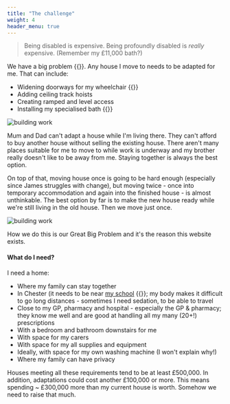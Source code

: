 ```yaml
---
title: "The challenge"
weight: 4
header_menu: true
---
```


> Being disabled is expensive. Being profoundly disabled is *really* expensive.
  (Remember my £11,000 bath?)

We have a big problem&nbsp;{{<icon class="fa fa-bug">}}. Any house I move to
needs to be adapted for me. That can include:

* Widening doorways for my
  wheelchair&nbsp;{{<icon class="fa fa-wheelchair-alt">}}
* Adding ceiling track hoists
* Creating ramped and level access
* Installing my specialised bath&nbsp;{{<icon class="fa fa-bath">}}

![building work](images/building-work.jpg)

Mum and Dad can't adapt a house while I'm living there. They can't afford to
buy another house without selling the existing house. There aren't many places
suitable for me to move to while work is underway and my brother really doesn't
like to be away from me. Staying together is always the best option.

On top of that, moving house once is going to be hard enough (especially since
James struggles with change), but moving twice - once into temporary
accommodation and again into the finished house - is almost unthinkable. The
best option by far is to make the new house ready while we're still living in
the old house. Then we move just once.

![building work](images/happy-twins.jpg)

How we do this is our Great Big Problem and it's the reason this website exists.

#### What do I need?

I need a home:

* Where my family can stay together
* In Chester (it needs to be near
  [my school](https://www.deebanksschool.co.uk/)&nbsp;{{<icon class="fa fa-graduation-cap">}};
  my body makes it difficult to go long distances - sometimes I need sedation,
  to be able to travel
* Close to my GP, pharmacy and hospital - especially the GP & pharmacy; they
  know me well and are good at handling all my many (20+!) prescriptions
* With a bedroom and bathroom downstairs for me
* With space for my carers
* With space for my all supplies and equipment
* Ideally, with space for my own washing machine (I won't explain why!)
* Where my family can have privacy

Houses meeting all these requirements tend to be at least £500,000. In addition,
adaptations could cost another £100,000 or more. This means spending ~ £300,000
more than my current house is worth. Somehow we need to raise that much.